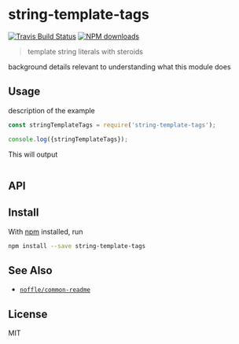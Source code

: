 # string-template-tags

[![Travis Build Status](https://img.shields.io/travis/parro-it/string-template-tags/master.svg)](http://travis-ci.org/parro-it/string-template-tags)
[![NPM downloads](https://img.shields.io/npm/dt/string-template-tags.svg)](https://npmjs.org/package/string-template-tags)

> template string literals with steroids

background details relevant to understanding what this module does

## Usage

description of the example

```js
const stringTemplateTags = require('string-template-tags');

console.log({stringTemplateTags});
```

This will output

```
```

## API

## Install

With [npm](https://npmjs.org/) installed, run

```bash
npm install --save string-template-tags
```

## See Also

- [`noffle/common-readme`](https://github.com/noffle/common-readme)

## License

MIT

